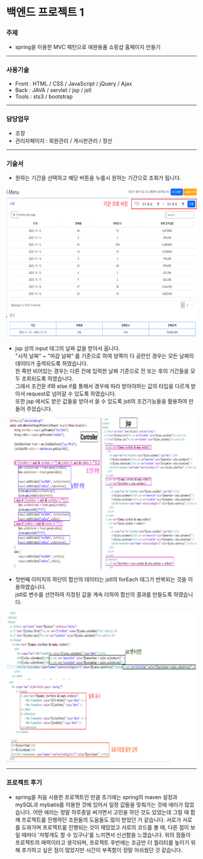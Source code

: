 # 백엔드 프로젝트 1

### 주제
- spring을 이용한 MVC 패턴으로 애완용품 쇼핑샵 홈페이지 만들기
- - - -
### 사용기술
- Front : HTML / CSS / JavaScript / jQuery / Ajax
- Back : JAVA / servlet / jsp / jstl
- Tools : sts3 / bootstrap
- - - -
### 담당업무
- 조장
- 관리자페이지 : 회원관리 / 게시판관리 / 정산
- - - -
### 기술서
- 원하는 기간을 선택하고 해당 버튼을 누를시 원하는 기간으로 조회가 됩니다.
<img src="/skill/skill1.png" alt="skillScreen1" style="height: 400px; width:700px;"/>

- jsp 상의 input 태그의 날짜 값을 받아서 옵니다. <br>
"시작 날짜" ~ "마감 날짜" 를 기준으로 하여 양쪽이 다 공란인 경우는 모든 날짜의 데이터가 출력되도록 하였습니다.<br>
한 쪽만 비어있는 경우는 다른 칸에 입력한 날짜 기준으로 전 또는 후의 기간들을 모두 조회되도록 하였습니다.<br>
그래서 조건문 if와 else if를 통해서 경우에 따라 받아야하는 값의 타입을 다르게 받아서 request로 넘어갈 수 있도록 하였습니다.<br>
또한 jsp 에서도 받은 값들을 받아서 쓸 수 있도록 jstl의 조건기능들을 활용하여 만들어 주었습니다.
<img src="/skill/skill2.png" alt="skillScreen2" style="height: 400px; width:100%;"/>

- 첫번째 이미지의 하단의 합산의 데이터는 jstl의 forEach 태그가 반복되는 것을 이용하였습니다.<br>
jstl로 변수를 선언하여 지정된 값을 계속 더하여 합산의 결과를 만들도록 하였습니다.
<img src="/skill/skill3.png" alt="skillScreen2" style="height: 400px; width:100%;"/>

- - - -
### 프로젝트 후기
- spring을 처음 사용한 프로젝트인 만큼 초기에는 spring의 maven 설정과 mySQL과 mybatis를 이용한 것에 있어서 일정 값들을 맞춰가는 것에 에러가 많았습니다.
 어떤 에러는 정말 하루종일 써가면서 고민을 하던 것도 있었는데 그럴 때 함께 프로젝트를 진행하던 조원들의 도움들도 많이 받았던 거 같습니다.
 서로가 서로를 도와가며 프로젝트를 진행되는 것이 재밌었고 서로의 코드를 볼 때, 다른 점이 보일 때마다 '저렇게도 할 수 있구나'를 느끼면서 신선함을 느꼈습니다.
 위의 점들이 프로젝트의 매력이라고 생각되며, 프로젝트 후반에는 조금만 더 퀄리티를 높이기 위해 추가하고 싶은 점이 많았지만 시간이 부족함이 정말 아쉬웠던 것 같습니다.
